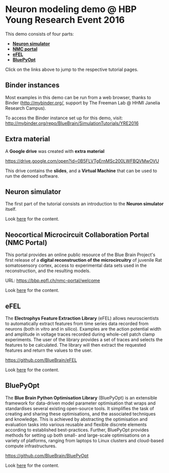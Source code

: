 # Neuron modeling demo @ HBP Young Research Event 2016

This demo consists of four parts:
* [**Neuron simulator**](Neuron/)
* [**NMC portal**](NMC/)
* [**eFEL**](eFEL/)
* [**BluePyOpt**](BluePyOpt/)

Click on the links above to jump to the respective tutorial pages.

## Binder instances

Most examples in this demo can be run from a web browser, thanks to Binder (http://mybinder.org/, support by The Freeman Lab @ HHMI Janelia Research Campus).

To access the Binder instance set up for this demo, visit:
http://mybinder.org/repo/BlueBrain/SimulationTutorials/YRE2016

## Extra material

A **Google drive** was created with **extra material**

https://drive.google.com/open?id=0B5FLVTgErnMSc200LWFBQVMwOVU

This drive contains the **slides**, and a **Virtual Machine** that can be used to run the demoed software.

## Neuron simulator

The first part of the tutorial consists an introduction to the **Neuron simulator** itself.

Look [here](Neuron/) for the content.

## Neocortical Microcircuit Collaboration Portal (NMC Portal)

This portal provides an online public resource of the Blue Brain Project's first release of a **digital reconstruction of the microcircuitry** of juvenile Rat somatosensory cortex, access to experimental data sets used in the reconstruction, and the resulting models.

URL: https://bbp.epfl.ch/nmc-portal/welcome

Look [here](NMC/) for the content.

## eFEL

The **Electrophys Feature Extraction Library** (eFEL) allows neuroscientists to automatically extract features from time series data recorded from neurons (both in vitro and in silico). Examples are the action potential width and amplitude in voltage traces recorded during whole-cell patch clamp experiments. The user of the library provides a set of traces and selects the features to be calculated. The library will then extract the requested features and return the values to the user.

https://github.com/BlueBrain/eFEL

Look [here](eFEL/) for the content.

## BluePyOpt

The **Blue Brain Python Optimisation Library** (BluePyOpt) is an extensible framework for data-driven model parameter optimisation that wraps and standardises several existing open-source tools. It simplifies the task of creating and sharing these optimisations, and the associated techniques and knowledge. This is achieved by abstracting the optimisation and evaluation tasks into various reusable and flexible discrete elements according to established best-practices. Further, BluePyOpt provides methods for setting up both small- and large-scale optimisations on a variety of platforms, ranging from laptops to Linux clusters and cloud-based compute infrastructures. 

https://github.com/BlueBrain/BluePyOpt

Look [here](BluePyOpt/) for the content.
